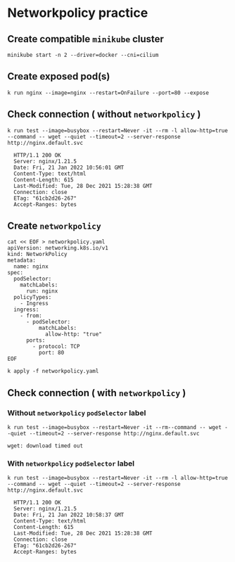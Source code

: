 # Networkpolicy practice

## Create compatible `minikube` cluster
```
minikube start -n 2 --driver=docker --cni=cilium
```

## Create exposed pod(s)
```
k run nginx --image=nginx --restart=OnFailure --port=80 --expose
```

## Check connection ( without `networkpolicy` )
```
k run test --image=busybox --restart=Never -it --rm -l allow-http=true --command -- wget --quiet --timeout=2 --server-response http://nginx.default.svc
```
```
  HTTP/1.1 200 OK
  Server: nginx/1.21.5
  Date: Fri, 21 Jan 2022 10:56:01 GMT
  Content-Type: text/html
  Content-Length: 615
  Last-Modified: Tue, 28 Dec 2021 15:28:38 GMT
  Connection: close
  ETag: "61cb2d26-267"
  Accept-Ranges: bytes
```

## Create `networkpolicy`
```
cat << EOF > networkpolicy.yaml
apiVersion: networking.k8s.io/v1 
kind: NetworkPolicy
metadata:
  name: nginx
spec:
  podSelector:
    matchLabels:
      run: nginx 
  policyTypes:
    - Ingress
  ingress:
    - from:
      - podSelector:
          matchLabels:
            allow-http: "true"
      ports:
        - protocol: TCP
          port: 80
EOF
```
```
k apply -f networkpolicy.yaml
```

## Check connection ( with `networkpolicy` )
### Without `networkpolicy` `podSelector` label
```
k run test --image=busybox --restart=Never -it --rm--command -- wget --quiet --timeout=2 --server-response http://nginx.default.svc
```
```
wget: download timed out
```
### With `networkpolicy` `podSelector` label
```
k run test --image=busybox --restart=Never -it --rm -l allow-http=true --command -- wget --quiet --timeout=2 --server-response http://nginx.default.svc
```
```
  HTTP/1.1 200 OK
  Server: nginx/1.21.5
  Date: Fri, 21 Jan 2022 10:58:37 GMT
  Content-Type: text/html
  Content-Length: 615
  Last-Modified: Tue, 28 Dec 2021 15:28:38 GMT
  Connection: close
  ETag: "61cb2d26-267"
  Accept-Ranges: bytes
```
